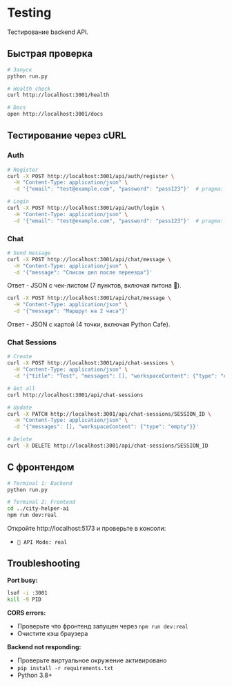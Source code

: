 # Testing

Тестирование backend API.

## Быстрая проверка

```bash
# Запуск
python run.py

# Health check
curl http://localhost:3001/health

# Docs
open http://localhost:3001/docs
```

## Тестирование через cURL

### Auth

```bash
# Register
curl -X POST http://localhost:3001/api/auth/register \
  -H "Content-Type: application/json" \
  -d '{"email": "test@example.com", "password": "pass123"}'  # pragma: allowlist secret

# Login
curl -X POST http://localhost:3001/api/auth/login \
  -H "Content-Type: application/json" \
  -d '{"email": "test@example.com", "password": "pass123"}'  # pragma: allowlist secret
```

### Chat

```bash
# Send message
curl -X POST http://localhost:3001/api/chat/message \
  -H "Content-Type: application/json" \
  -d '{"message": "Список дел после переезда"}'
```

Ответ - JSON с чек-листом (7 пунктов, включая питона 🐍).

```bash
curl -X POST http://localhost:3001/api/chat/message \
  -H "Content-Type: application/json" \
  -d '{"message": "Маршрут на 2 часа"}'
```

Ответ - JSON с картой (4 точки, включая Python Cafe).

### Chat Sessions

```bash
# Create
curl -X POST http://localhost:3001/api/chat-sessions \
  -H "Content-Type: application/json" \
  -d '{"title": "Test", "messages": [], "workspaceContent": {"type": "empty"}}'

# Get all
curl http://localhost:3001/api/chat-sessions

# Update
curl -X PATCH http://localhost:3001/api/chat-sessions/SESSION_ID \
  -H "Content-Type: application/json" \
  -d '{"messages": [], "workspaceContent": {"type": "empty"}}'

# Delete
curl -X DELETE http://localhost:3001/api/chat-sessions/SESSION_ID
```

## С фронтендом

```bash
# Terminal 1: Backend
python run.py

# Terminal 2: Frontend
cd ../city-helper-ai
npm run dev:real
```

Откройте http://localhost:5173 и проверьте в консоли:
- `🔧 API Mode: real`

## Troubleshooting

**Port busy:**
```bash
lsof -i :3001
kill -9 PID
```

**CORS errors:**
- Проверьте что фронтенд запущен через `npm run dev:real`
- Очистите кэш браузера

**Backend not responding:**
- Проверьте виртуальное окружение активировано
- `pip install -r requirements.txt`
- Python 3.8+
